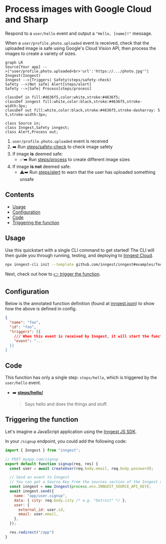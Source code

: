 # Process images with Google Cloud and Sharp

<!-- Insert a short summary of the function. It should be no longer than a single paragraph -->
Respond to a `user/hello` event and output a `"Hello, [name]!"` message.

When a `user/profile.photo.uploaded` event is received, check that the uploaded image is safe using Google's Cloud Vision API, then process the images to create a variety of sizes.

<!-- Define a flowchart to visually show how the function will work -->
<!-- https://mermaid.live/ is a great tool for this, and docs are at https://mermaid-js.github.io/mermaid/#/flowchart -->
```mermaid
graph LR
Source[Your app] -->|"user/profile.photo.uploaded<br>'url':'https://.../photo.jpg'"| Inngest(Inngest)
Inngest -->|Triggers| Safety(steps/safety-check)
Safety -->|Not safe| Alert[steps/alert]
Safety -->|Safe| Process[steps/process]

classDef in fill:#4636f5,color:white,stroke:#4636f5;
classDef inngest fill:white,color:black,stroke:#4636f5,stroke-width:3px;
classDef out fill:white,color:black,stroke:#4636f5,stroke-dasharray: 5 5,stroke-width:3px;

class Source in;
class Inngest,Safety inngest;
class Alert,Process out;
```

<!-- To go along with the visual diagram, you can optionally add some numbered steps here to show the same flow -->
<!-- This may not always be required or appropriate, e.g. if there are some async actions happening -->
1. `user/profile.photo.uploaded` event is received
2. ➡️ Run [steps/safety-check](steps/safety-check) to check image safety
3. If image **is** deemed safe:
   - ✅➡️ Run [steps/process](steps/process) to create different image sizes
4. If image **is not** deemed safe:
   - ⚠️➡️ Run [steps/alert](steps/alert) to warn that the user has uploaded something unsafe

## Contents

<!-- A table of contents for your example, covering a few key areas -->
- [Usage](#usage)
- [Configuration](#configuration)
- [Code](#code)
- [Triggering the function](#triggering-the-function)

## Usage

<!-- A quick view of how to get started with the template. -->
<!-- The CLI can guide them -->
Use this quickstart with a single CLI command to get started! The CLI will then guide you through running, testing, and deploying to [Inngest Cloud](https//inngest.com/sign-up?ref=github-example).

```sh
npx inngest-cli init --template github.com/inngest/inngest#examples/foo
```

Next, check out how to [👉 trigger the function](#triggering-the-function).

## Configuration

<!-- An annotated version of the `inngest.json|cue` file to help the user firm up the understanding of how the config works.-->

Below is the annotated function definition (found at [inngest.json](/inngest.json)) to show how the above is defined in config.

```json
{
  "name": "foo",
  "id": "foo",
  "triggers": [{
    /// When this event is received by Inngest, it will start the function
    "event": "...
  }]
}
```

## Code

This function has only a single step: `steps/hello`, which is triggered by the `user/hello` event.

<!-- A brief summary of where to find the various steps in the code and any other interesting configuration -->
- ➡️ [**steps/hello/**](/steps/hello)
  > Says hello and does the things and stuff.

## Triggering the function

<!-- Instructions for how the user should trigger the function from their infrastructure (or source) -->

Let's imagine a JavaScript application using the [Inngest JS SDK](https://github.com/inngest/inngest-js#readme).

In your `/signup` endpoint, you could add the following code:

```js
import { Inngest } from "inngest";

// POST myapp.com/signup
export default function signup(req, res) {
  const user = await createUser(req.body.email, req.body.password);

  // Send an event to Inngest
  // You can get a Source Key from the sources section of the Inngest app
  const inngest = new Inngest(process.env.INNGEST_SOURCE_API_KEY);
  await inngest.send({
    name: "app/user.signup",
    data: { city: req.body.city /* e.g. "Detroit" */ },
    user: {
      external_id: user.id,
      email: user.email,
    },
  });

  res.redirect("/app")
}
```
